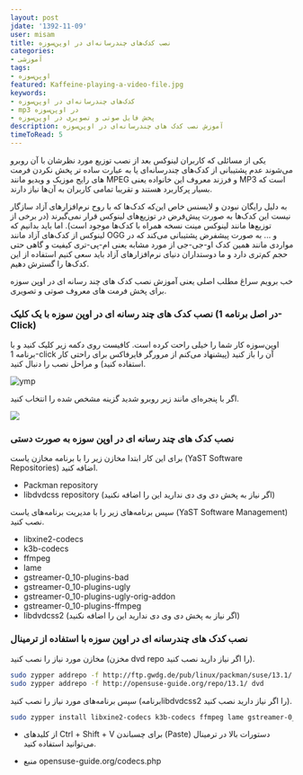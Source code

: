 ```yaml
---
layout: post
jdate: '1392-11-09'
user: misam
title: نصب کدک‌های چندرسانه‌ای در اوپن‌سوزه
categories:
- آموزشی
tags:
- اوپن‌سوزه
featured: Kaffeine-playing-a-video-file.jpg
keywords:
- کدک‌های چندرسانه‌ای در اوپن‌سوزه
- mp3 در اوپن‌سوزه
- پخش فایل صوتی و تصویری در اوپن‌سوزه
description: آموزش نصب کدک های چندرسانه‌ای در اوپن‌سوزه
timeToRead: 5
---
```


یکی از مسائلی که کاربران لینوکس بعد از نصب توزیع مورد نظرشان با آن روبرو می‌شوند عدم پشتیبانی از کدک‌های چندرسانه‌ای یا به عبارت ساده تر پخش نکردن فرمت های رایج موزیک و ویدیو مانند MPEG و فرزند معروف این خانواده یعنی MP3 است که بسیار پرکاربرد هستند و تقریبا تمامی کاربران به آن‌ها نیاز دارند.

به دلیل رایگان نبودن و لایسنس خاص این‌که کدک‌ها که با روح نرم‌افزارهای آزاد سازگار نیست این کدک‌ها به صورت پیش‌فرض در توزیع‌های لینوکس قرار نمی‌گیرند (در برخی از توزیع‌ها مانند لینوکس مینت نسخه همراه با کدک‌ها موجود است). اما باید بدانیم که لینوکس از کدک‌های آزاد مانند OGG و ... به صورت پیشفرض پشتیبانی می‌کند که در مواردی مانند همین کدک او-جی-جی از مورد مشابه یعنی ام-پی-تری کیفیت و گاهی حتی حجم کم‌تری دارد و ما دوستداران دنیای نرم‌افزارهای آزاد باید سعی کنیم استفاده از این کدک‌ها را گسترش دهیم.

خب برویم سراغ مطلب اصلی یعنی آموزش نصب کدک های چند رسانه ای در اوپن سوزه برای پخش فرمت های معروف صوتی و تصویری.

### نصب کدک های چند رسانه ای در اوپن سوزه با یک کلیک (در اصل برنامه 1-Click)

اوپن‌سوزه کار شما را خیلی راحت کرده است. کافیست روی دکمه زیر کلیک کنید و با برنامه 1-click آن را باز کنید (پیشنهاد می‌کنم از مرورگر فایرفاکس برای راحتی کار استفاده کنید) و مراحل نصب را دنبال کنید.

![ymp](/linuxiha/images/codecs.png)

اگر با پنجره‌ای مانند زیر روبرو شدید گزینه مشخص شده را انتخاب کنید.

![](/linuxiha/images/conflict.png)

### نصب کدک های چند رسانه ای در اوپن سوزه به صورت دستی

برای این کار ابتدا مخازن زیر را با برنامه مخازن یاست (YaST Software Repositories) اضافه کنید.

*   Packman repository
*   libdvdcss repository (اگر نیاز به پخش دی وی دی ندارید این را اضافه نکنید)

سپس برنامه‌های زیر را با مدیریت برنامه‌های یاست (YaST Software Management) نصب کنید.

*   libxine2-codecs
*   k3b-codecs
*   ffmpeg
*   lame
*   gstreamer-0_10-plugins-bad
*   gstreamer-0_10-plugins-ugly
*   gstreamer-0_10-plugins-ugly-orig-addon
*   gstreamer-0_10-plugins-ffmpeg
*   libdvdcss2 (اگر نیاز به پخش دی وی دی ندارید این را اضافه نکنید)

### نصب کدک های چندرسانه ای در اوپن سوزه با استفاده از ترمینال

مخازن مورد نیاز را نصب کنید (مخزن dvd repo را اگر نیاز دارید نصب کنید).

```sh
sudo zypper addrepo -f http://ftp.gwdg.de/pub/linux/packman/suse/13.1/ packman
sudo zypper addrepo -f http://opensuse-guide.org/repo/13.1/ dvd
```

سپس برنامه‌های مورد نیاز را نصب کنید (برنامهlibdvdcss2 را اگر نیاز دارید نصب کنید).

```sh
sudo zypper install libxine2-codecs k3b-codecs ffmpeg lame gstreamer-0_10-plugins-bad gstreamer-0_10-plugins-ugly gstreamer-0_10-plugins-ugly-orig-addon gstreamer-0_10-plugins-ffmpeg libdvdcss2
```

* از کلیدهای Ctrl + Shift + V برای چسباندن (Paste) دستورات بالا در ترمینال می‌توانید استفاده کنید.

* منبع opensuse-guide.org/codecs.php